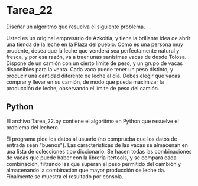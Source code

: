 # Tarea_22

Diseñar un algoritmo que resuelva el siguiente problema.

Usted es un original empresario de Azkoitia, y tiene la brillante idea de abrir una tienda de la leche en la
Plaza del pueblo. Como es una persona muy prudente, desea que la leche que venderá sea
perfectamente natural y fresca, y por esa razón, va a traer unas sanísimas vacas de desde Tolosa.
Dispone de un camión con un cierto límite de peso, y un grupo de vacas disponibles para la venta. Cada
vaca puede tener un peso distinto, y producir una cantidad diferente de leche al día.
Debes elegir qué vacas comprar y llevar en su camión, de modo que pueda maximizar la producción de
leche, observando el límite de peso del camión.

## Python

El archivo Tarea_22.py contiene el algoritmo en Python que resuelve el problema del lechero.

El programa pide los datos al usuario (no comprueba que los datos de entrada sean "buenos"). Las características
de las vacas se almacenan en una lista de colecciones tipo diccionario. Se hacen todas las combinaciones
de vacas que puede haber con la librería itertools, y se compara cada combinación, filtrando las que superan
el peso permitido del cambión y almacenando la combinación que mayor producción de leche da. Finalmente
se muestra el resultado por consola.

